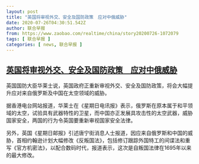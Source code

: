 ```yaml
---
layout: post
title: "英国将审视外交、安全及国防政策　应对中俄威胁"
date: 2020-07-26T04:30:51.542Z
author: 联合早报
from: https://www.zaobao.com/realtime/china/story20200726-1072079
tags: [ 联合早报 ]
categories: [ news, 联合早报 ]
---
```

<!--1595757420000-->
[英国将审视外交、安全及国防政策　应对中俄威胁](https://www.zaobao.com/realtime/china/story20200726-1072079)
------

<div>
<p>英国国防大臣华莱士说，英国政府正重新审视外交、安全及国防政策，将会大幅提升应对来自俄罗斯及中国在太空领域的威胁。</p><p>据香港电台网站报道，华莱士在《星期日电讯报》表示，俄罗斯在原本属于和平领域的太空，试验具有武器特性的卫星，而中国亦正发展具攻击性的太空武器，威胁国家安全，两国的行为令英国要重新审视国家安全法律。</p><p>另外，英国《星期日邮报》引述唐宁街消息人士报道，因应来自俄罗斯和中国的威胁，首相约翰逊计划大幅修改《反叛国法》，包括修订跟踪外国特工的间谍法和重写《官方机密法》，以配合数码时代，报道表示，这次是自叛国法律在1695年以来的最大修改。</p><section id="imu"><div id="dfp-ad-imu1-wrapper" class="dfp-tag-wrapper"><div id="dfp-ad-imu1" class="dfp-tag-wrapper"></div></div></section><div id="innity-in-post"></div><div id="dfp-ad-midarticlespecial-wrapper" class="dfp-tag-wrapper"><div id="dfp-ad-midarticlespecial" class="dfp-tag-wrapper"></div></div>
</div>
